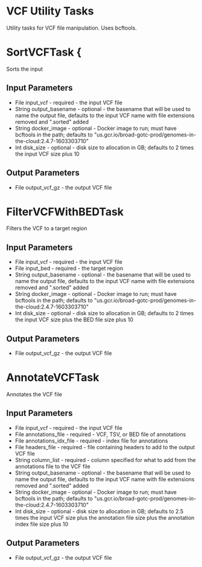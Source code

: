 # VCF Utility Tasks
Utility tasks for VCF file manipulation.  Uses bcftools.

# SortVCFTask {
Sorts the input

## Input Parameters
* File input_vcf - required - the input VCF file
* String output_basename - optional - the basename that will be used to name the output file, defaults to the input
  VCF name with file extensions removed and ".sorted" added
* String docker_image - optional - Docker image to run; must have bcftools in the path; defaults to "us.gcr.io/broad-gotc-prod/genomes-in-the-cloud:2.4.7-1603303710"
* Int disk_size - optional - disk size to allocation in GB; defaults to 2 times the input VCF size plus 10

## Output Parameters
* File output_vcf_gz - the output VCF file

# FilterVCFWithBEDTask
Filters the VCF to a target region

## Input Parameters
* File input_vcf - required - the input VCF file
* File input_bed - required - the target region
* String output_basename - optional - the basename that will be used to name the output file, defaults to the input
  VCF name with file extensions removed and ".sorted" added
* String docker_image - optional - Docker image to run; must have bcftools in the path; defaults to "us.gcr.io/broad-gotc-prod/genomes-in-the-cloud:2.4.7-1603303710"
* Int disk_size - optional - disk size to allocation in GB; defaults to 2 times the input VCF size plus the BED file size plus 10
 
## Output Parameters
* File output_vcf_gz - the output VCF file

# AnnotateVCFTask
Annotates the VCF file

## Input Parameters
* File input_vcf - required - the input VCF file
* File annotations_file - required - VCF, TSV, or BED file of annotations
* File annotations_idx_file - required - index file for annotations
* File headers_file - required - file containing headers to add to the output VCF file
* String column_list - required - column specified for what to add from the annotations file to the VCF file
* String output_basename - optional - the basename that will be used to name the output file, defaults to the input
  VCF name with file extensions removed and ".sorted" added
* String docker_image - optional - Docker image to run; must have bcftools in the path; defaults to "us.gcr.io/broad-gotc-prod/genomes-in-the-cloud:2.4.7-1603303710"
* Int disk_size - optional - disk size to allocation in GB; defaults to 2.5 times the input VCF size plus the annotation file size plus the annotation index file size plus 10

## Output Parameters
* File output_vcf_gz - the output VCF file
